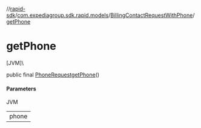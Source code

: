 //[rapid-sdk](../../../index.md)/[com.expediagroup.sdk.rapid.models](../index.md)/[BillingContactRequestWithPhone](index.md)/[getPhone](get-phone.md)

# getPhone

[JVM]\

public final [PhoneRequest](../-phone-request/index.md)[getPhone](get-phone.md)()

#### Parameters

JVM

| |
|---|
| phone |
